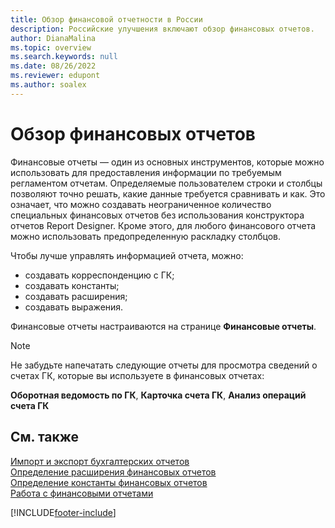```yaml
---
title: Обзор финансовой отчетности в России
description: Российские улучшения включают обзор финансовых отчетов.
author: DianaMalina
ms.topic: overview
ms.search.keywords: null
ms.date: 08/26/2022
ms.reviewer: edupont
ms.author: soalex
---
```


# <a name="financial-reports-overview" />Обзор финансовых отчетов

Финансовые отчеты — один из основных инструментов, которые можно использовать для предоставления информации по требуемым регламентом отчетам. Определяемые пользователем строки и столбцы позволяют точно решать, какие данные требуется сравнивать и как. Это означает, что можно создавать неограниченное количество специальных финансовых отчетов без использования конструктора отчетов Report Designer. Кроме этого, для любого финансового отчета можно использовать предопределенную раскладку столбцов.

Чтобы лучше управлять информацией отчета, можно:

- создавать корреспонденцию с ГК;
- создавать константы;
- создавать расширения;
- создавать выражения.

Финансовые отчеты настраиваются на странице **Финансовые отчеты**.

> [!NOTE]
> Не забудьте напечатать следующие отчеты для просмотра сведений о счетах ГК, которые вы используете в финансовых отчетах:
>
> **Оборотная ведомость по ГК**, **Карточка счета ГК**, **Анализ операций счета ГК**

## <a name="see-also" />См. также

[Импорт и экспорт бухгалтерских отчетов](How-to-Import-and-Export-Account-Schedules.md)  
[Определение расширения финансовых отчетов](How-to-Define-an-Account-Schedule-Extension.md)  
[Определение константы финансовых отчетов](How-to-Define-an-Account-Schedule-Constant.md)  
[Работа с финансовыми отчетами](How-to-Work-with-Account-Schedules.md)  

[!INCLUDE[footer-include](../../includes/footer-banner.md)]
